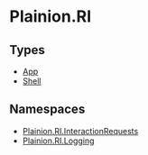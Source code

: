 
# Plainion.RI


## Types

* [App](App.md)
* [Shell](Shell.md)

## Namespaces

* [Plainion.RI.InteractionRequests](InteractionRequests/ReadMe.md)
* [Plainion.RI.Logging](Logging/ReadMe.md)
